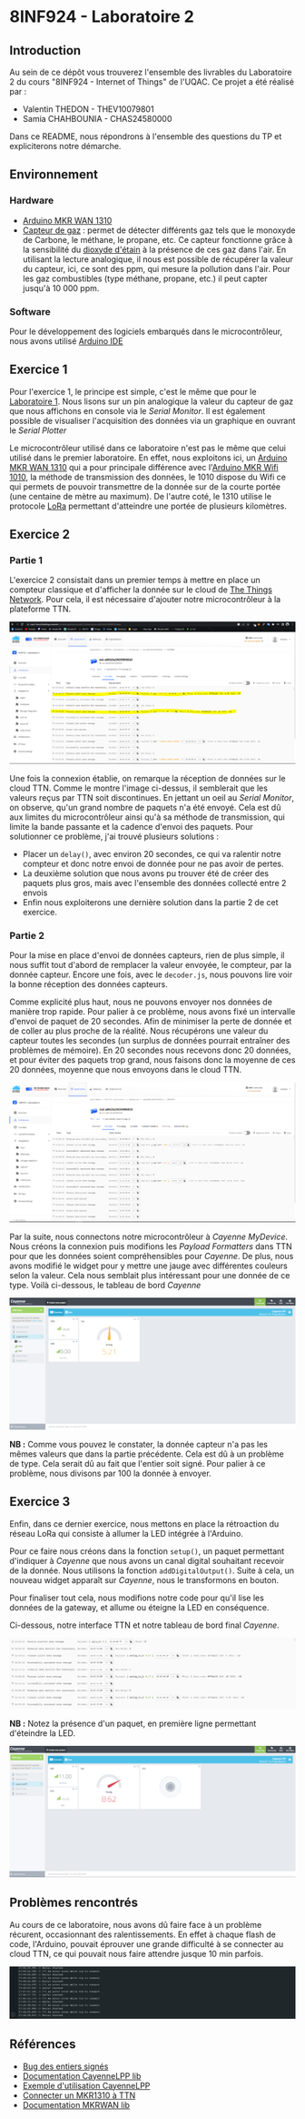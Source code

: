 # 8INF924 - Laboratoire 2
## Introduction
Au sein de ce dépôt vous trouverez l'ensemble des livrables du Laboratoire 2 du cours "8INF924 - Internet of Things" de l'UQAC. Ce projet a été réalisé par :

* Valentin THEDON - THEV10079801
* Samia CHAHBOUNIA - CHAS24580000

Dans ce README, nous répondrons à l'ensemble des questions du TP et expliciterons notre démarche.

## Environnement

### Hardware
* [Arduino MKR WAN 1310](https://docs.arduino.cc/hardware/mkr-wan-1310)
* [Capteur de gaz](https://wiki.dfrobot.com/Analog_Gas_Sensor_MQ9__SKU_SEN0134) : permet de détecter différents gaz tels que le monoxyde de Carbone, le méthane, le propane, etc. Ce capteur fonctionne grâce à la sensibilité du [dioxyde d'étain](https://fr.wikipedia.org/wiki/Dioxyde_d%27%C3%A9tain) à la présence de ces gaz dans l'air. En utilisant la lecture analogique, il nous est possible de récupérer la valeur du capteur, ici, ce sont des ppm, qui mesure la pollution dans l'air. Pour les gaz combustibles (type méthane, propane, etc.) il peut capter jusqu'à 10 000 ppm.
### Software
Pour le développement des logiciels embarqués dans le microcontrôleur, nous avons utilisé [Arduino IDE](https://wiki-content.arduino.cc/en/software)

## Exercice 1
Pour l'exercice 1, le principe est simple, c'est le même que pour le [Laboratoire 1](https://github.com/valentinthedon/8inf924_IoT_Lab1). Nous lisons sur un pin analogique la valeur du capteur de gaz que nous affichons en console via le *Serial Monitor*. Il est également possible de visualiser l'acquisition des données via un graphique en ouvrant le *Serial Plotter*

Le microcontrôleur utilisé dans ce laboratoire n'est pas le même que celui utilisé dans le premier laboratoire. En effet, nous exploitons ici, un [Arduino MKR WAN 1310](https://docs.arduino.cc/hardware/mkr-wan-1310) qui a pour principale différence avec l'[Arduino MKR Wifi 1010](https://docs.arduino.cc/hardware/mkr-wifi-1010), la méthode de transmission des données, le 1010 dispose du Wifi ce qui permets de pouvoir transmettre de la donnée sur de la courte portée (une centaine de mètre au maximum). De l'autre coté, le 1310 utilise le protocole [LoRa](https://lora-alliance.org/) permettant d'atteindre une portée de plusieurs kilomètres.

## Exercice 2

### Partie 1

L'exercice 2 consistait dans un premier temps à mettre en place un compteur classique et d'afficher la donnée sur le cloud de [The Things Network](https://nam1.cloud.thethings.network/). Pour cela, il est nécessaire d'ajouter notre microcontrôleur à la plateforme TTN.

![Affichage TTN de la reception du compteur](/exo2-1_TTN.PNG)

Une fois la connexion établie, on remarque la réception de données sur le cloud TTN. Comme le montre l'image ci-dessus, il semblerait que les valeurs reçus par TTN soit discontinues. En jettant un oeil au *Serial Monitor*, on observe, qu'un grand nombre de paquets n'a été envoyé. Cela est dû aux limites du microcontrôleur ainsi qu'à sa méthode de transmission, qui limite la bande passante et la cadence d'envoi des paquets. Pour solutionner ce problème, j'ai trouvé plusieurs solutions : 
* Placer un `delay()`, avec environ 20 secondes, ce qui va ralentir notre compteur et donc notre envoi de donnée pour ne pas avoir de pertes.
* La deuxième solution que nous avons pu trouver été de créer des paquets plus gros, mais avec l'ensemble des données collecté entre 2 envois
* Enfin nous exploiterons une dernière solution dans la partie 2 de cet exercice.

### Partie 2

Pour la mise en place d'envoi de données capteurs, rien de plus simple, il nous suffit tout d'abord de remplacer la valeur envoyée, le compteur, par la donnée capteur. Encore une fois, avec le `decoder.js`, nous pouvons lire voir la bonne réception des données capteurs.

Comme explicité plus haut, nous ne pouvons envoyer nos données de manière trop rapide. Pour palier à ce problème, nous avons fixé un intervalle d'envoi de paquet de 20 secondes. Afin de minimiser la perte de donnée et de coller au plus proche de la réalité. Nous récupérons une valeur du capteur toutes les secondes (un surplus de données pourrait entraîner des problèmes de mémoire). En 20 secondes nous recevons donc 20 données, et pour éviter des paquets trop grand, nous faisons donc la moyenne de ces 20 données, moyenne que nous envoyons dans le cloud TTN.

![Affichage TTN de la reception du compteur](/exo2_TTN.PNG)

Par la suite, nous connectons notre microcontrôleur à *Cayenne MyDevice*. Nous créons la connexion puis modifions les *Payload Formatters* dans TTN pour que les données soient compréhensibles pour *Cayenne*. De plus, nous avons modifié le widget pour y mettre une jauge avec différentes couleurs selon la valeur. Cela nous semblait plus intéressant pour une donnée de ce type. Voilà ci-dessous, le tableau de bord *Cayenne*

![Affichage TTN de la reception du compteur](/exo2_Cayenne.PNG)

**NB :** Comme vous pouvez le constater, la donnée capteur n'a pas les mêmes valeurs que dans la partie précédente. Cela est dû à un problème de type. Cela serait dû au fait que l'entier soit signé. Pour palier à ce problème, nous divisons par 100 la donnée à envoyer.

## Exercice 3

Enfin, dans ce dernier exercice, nous mettons en place la rétroaction du réseau LoRa qui consiste à allumer la LED intégrée à l'Arduino.

Pour ce faire nous créons dans la fonction `setup()`, un paquet permettant d'indiquer à *Cayenne* que nous avons un canal digital souhaitant recevoir de la donnée. Nous utilisons la fonction `addDigitalOutput()`. Suite à cela, un nouveau widget apparaît sur *Cayenne*, nous le transformons en bouton. 

Pour finaliser tout cela, nous modifions notre code pour qu'il lise les données de la gateway, et allume ou éteigne la LED en conséquence.

Ci-dessous, notre interface TTN et notre tableau de bord final *Cayenne*.

![Affichage TTN de la reception du compteur](/exo3_TTN.PNG)

**NB :** Notez la présence d'un paquet, en première ligne permettant d'éteindre la LED.

![Affichage TTN de la reception du compteur](/exo3_Cayenne.PNG)
## Problèmes rencontrés

Au cours de ce laboratoire, nous avons dû faire face à un problème récurent, occasionnant des ralentissements. En effet à chaque flash de code, l'Arduino, pouvait éprouver une grande difficulté à se connecter au cloud TTN, ce qui pouvait nous faire attendre jusque 10 min parfois.

![Bug Gateway](/gateway_bug.PNG)

## Références

- [Bug des entiers signés](https://www.thethingsnetwork.org/forum/t/cayenne-lpp-format-analog-data-wrong/14676)
- [Documentation CayenneLPP lib](https://docs.mydevices.com/docs/lorawan/cayenne-lpp)
- [Exemple d'utilisation CayenneLPP](https://www.thethingsnetwork.org/docs/devices/arduino/api/cayennelpp/)
- [Connecter un MKR1310 à TTN](https://docs.arduino.cc/tutorials/mkr-wan-1300/the-things-network)
- [Documentation MKRWAN lib](https://www.arduino.cc/reference/en/libraries/mkrwan/)